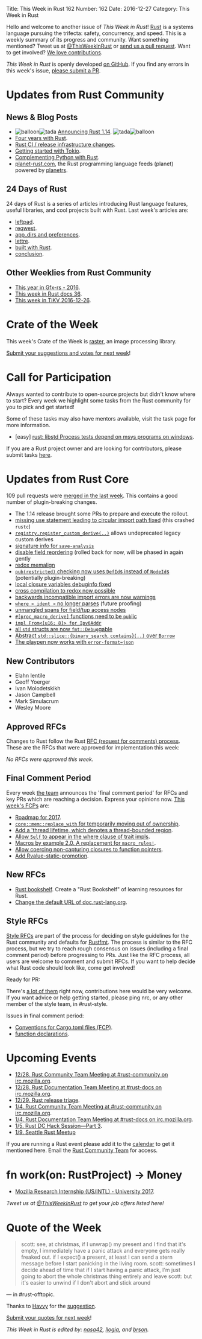 Title: This Week in Rust 162
Number: 162
Date: 2016-12-27
Category: This Week in Rust

Hello and welcome to another issue of *This Week in Rust*!
[Rust](http://rust-lang.org) is a systems language pursuing the trifecta: safety, concurrency, and speed.
This is a weekly summary of its progress and community.
Want something mentioned? Tweet us at [@ThisWeekInRust](https://twitter.com/ThisWeekInRust) or [send us a pull request](https://github.com/cmr/this-week-in-rust).
Want to get involved? [We love contributions](https://github.com/rust-lang/rust/blob/master/CONTRIBUTING.md).

*This Week in Rust* is openly developed [on GitHub](https://github.com/cmr/this-week-in-rust).
If you find any errors in this week's issue, [please submit a PR](https://github.com/cmr/this-week-in-rust/pulls).


# Updates from Rust Community

## News & Blog Posts

* <img alt="balloon" class="emoji" title=":balloon:" src="https://cdn.discourse.org/business/images/emoji/emoji_one/balloon.png?v=0"><img alt="tada" class="emoji" title=":tada:" src="https://cdn.discourse.org/business/images/emoji/emoji_one/tada.png?v=0"> [Announcing Rust 1.14](https://blog.rust-lang.org/2016/12/22/Rust-1.14.html). <img alt="tada" class="emoji" title=":tada:" src="https://cdn.discourse.org/business/images/emoji/emoji_one/tada.png?v=0"><img alt="balloon" class="emoji" title=":balloon:" src="https://cdn.discourse.org/business/images/emoji/emoji_one/balloon.png?v=0">
* [Four years with Rust](http://words.steveklabnik.com/four-years-with-rust).
* [Rust CI / release infrastructure changes](https://internals.rust-lang.org/t/rust-ci-release-infrastructure-changes/4489).
* [Getting started with Tokio](https://lukesteensen.com/2016/12/getting-started-with-tokio/).
* [Complementing Python with Rust](https://medium.com/@caulagi/complementing-python-with-rust-657a8cb3d066).
* [planet-rust.com](http://www.planet-rust.com), the Rust programming language feeds (planet) powered by [planetrs](https://github.com/Vagdish/planetrs).

## 24 Days of Rust

24 days of Rust is a series of articles introducing Rust language features, useful libraries, and cool projects built with Rust. Last week's articles are:

* [leftpad](https://siciarz.net/24-days-rust-leftpad/).
* [reqwest](https://siciarz.net/24-days-rust-reqwest/).
* [app_dirs and preferences](https://siciarz.net/24-days-rust-app_dirs-and-preferences/).
* [lettre](https://siciarz.net/24-days-rust-lettre/).
* [built with Rust](https://siciarz.net/24-days-rust-built-rust-2016/).
* [conclusion](https://siciarz.net/24-days-rust-conclusion-2016/).

## Other Weeklies from Rust Community

* [This year in Gfx-rs - 2016](https://gfx-rs.github.io/2016/12/21/this-year.html).
* [This week in Rust docs 36](https://guillaumegomez.github.io/this-week-in-rust-docs/blog/this-week-in-rust-docs-36).
* [This week in TiKV 2016-12-26](http://weekly.pingcap.com/2016/12/26/tidb-weekly/#weekly-update-in-tikv).

# Crate of the Week

This week's Crate of the Week is [raster](https://github.com/kosinix/raster), an image processing library.

[Submit your suggestions and votes for next week][submit_crate]!

[submit_crate]: https://users.rust-lang.org/t/crate-of-the-week/2704

# Call for Participation

Always wanted to contribute to open-source projects but didn't know where to start?
Every week we highlight some tasks from the Rust community for you to pick and get started!

Some of these tasks may also have mentors available, visit the task page for more information.

* [easy] [rust: libstd Process tests depend on msys programs on windows](https://github.com/rust-lang/rust/issues/38565).

If you are a Rust project owner and are looking for contributors, please submit tasks [here][guidelines].

[guidelines]: https://users.rust-lang.org/t/twir-call-for-participation/4821

# Updates from Rust Core

109 pull requests were [merged in the last week][merged]. This contains a good number of plugin-breaking changes.

[merged]: https://github.com/issues?q=is%3Apr+org%3Arust-lang+is%3Amerged+merged%3A2016-12-19..2016-12-26

* The 1.14 release brought some PRs to prepare and execute the rollout.
* [missing use statement leading to circular import path fixed](https://github.com/rust-lang/rust/pull/38539) (this crashed `rustc`)
* [`registry.register_custom_derive(..)`](https://github.com/rust-lang/rust/pull/38533) allows undeprecated legacy custom derives
* [signature info for `save-analysis`](https://github.com/rust-lang/rust/pull/38529)
* [disable field reordering](https://github.com/rust-lang/rust/pull/38523) (rolled back for now, will be phased in again gently
* [redox memalign](https://github.com/rust-lang/libc/pull/478)
* [`pub(restricted)` checking now uses `DefId`s instead of `NodeId`s](https://github.com/rust-lang/rust/pull/38490) (potentially plugin-breaking)
* [local closure variables debuginfo fixed](https://github.com/rust-lang/rust/pull/38483)
* [cross compilation to redox now possible](https://github.com/rust-lang/rust/pull/38401)
* [backwards incompatible import errors are now warnings](https://github.com/rust-lang/rust/pull/38271)
* [`where < ident >` no longer parses](https://github.com/rust-lang/rust/pull/38268) (future proofing)
* [unmangled spans for field/tup access nodes](https://github.com/rust-lang/rust/pull/38194)
* [`#[proc_macro_derive]` functions need to be `pub`lic](https://github.com/rust-lang/rust/pull/38140)
* [`impl From<[u16; 8]> for Ipv6Addr`](https://github.com/rust-lang/rust/pull/38131)
* [all `std` structs are now `fmt::Debug`gable](https://github.com/rust-lang/rust/pull/38006)
* [Abstract `std::slice::`{`binary_search`, `contains`}`(..)` over `Borrow`](https://github.com/rust-lang/rust/pull/37761)
* [The playpen now works with `error-format=json`](https://github.com/rust-lang/rust-playpen/pull/267)

## New Contributors

* Elahn Ientile
* Geoff Yoerger
* Ivan Molodetskikh
* Jason Campbell
* Mark Simulacrum
* Wesley Moore

## Approved RFCs

Changes to Rust follow the Rust [RFC (request for comments)
process](https://github.com/rust-lang/rfcs#rust-rfcs). These
are the RFCs that were approved for implementation this week:

*No RFCs were approved this week.*

## Final Comment Period

Every week [the team](https://www.rust-lang.org/team.html) announces the
'final comment period' for RFCs and key PRs which are reaching a
decision. Express your opinions now. [This week's FCPs][fcp] are:

[fcp]: https://github.com/rust-lang/rfcs/labels/final-comment-period

* [Roadmap for 2017](https://github.com/rust-lang/rfcs/pull/1774).
* [`core::mem::replace_with` for temporarily moving out of ownership](https://github.com/rust-lang/rfcs/pull/1736).
* [Add a 'thread lifetime, which denotes a thread-bounded region](https://github.com/rust-lang/rfcs/pull/1705).
* [Allow `Self` to appear in the where clause of trait impls](https://github.com/rust-lang/rfcs/pull/1647).
* [Macros by example 2.0. A replacement for `macro_rules!`](https://github.com/rust-lang/rfcs/pull/1584).
* [Allow coercing non-capturing closures to function pointers](https://github.com/rust-lang/rfcs/pull/1558).
* [Add Rvalue-static-promotion](https://github.com/rust-lang/rfcs/pull/1414).

## New RFCs

* [Rust bookshelf](https://github.com/rust-lang/rfcs/pull/1828). Create a "Rust Bookshelf" of learning resources for Rust.
* [Change the default URL of doc.rust-lang.org](https://github.com/rust-lang/rfcs/pull/1826).

## Style RFCs

[Style RFCs](https://github.com/rust-lang-nursery/fmt-rfcs) are part of the process for deciding on style guidelines for the Rust community and defaults for [Rustfmt](https://github.com/rust-lang-nursery/rustfmt). The process is similar to the RFC process, but we try to reach rough consensus on issues (including a final comment period) before progressing to PRs. Just like the RFC process, all users are welcome to comment and submit RFCs. If you want to help decide what Rust code should look like, come get involved!

Ready for PR:

There's [a lot of them](https://github.com/rust-lang-nursery/fmt-rfcs/issues?q=is%3Aopen+is%3Aissue+label%3Aready-for-PR) right now, contributions here would be very welcome. If you want advice or help getting started, please ping nrc, or any other member of the style team, in #rust-style.

Issues in final comment period:

* [Conventions for Cargo.toml files (FCP)](https://github.com/rust-lang-nursery/fmt-rfcs/pull/41).
* [function declarations](https://github.com/rust-lang-nursery/fmt-rfcs/issues/39).

# Upcoming Events

* [12/28. Rust Community Team Meeting at #rust-community on irc.mozilla.org](https://chat.mibbit.com/?server=irc.mozilla.org&channel=%23rust-community).
* [12/28. Rust Documentation Team Meeting at #rust-docs on irc.mozilla.org](https://chat.mibbit.com/?server=irc.mozilla.org&channel=%23rust-docs).
* [12/29. Rust release triage](https://internals.rust-lang.org/t/release-cycle-triage-proposal/3544).
* [1/4. Rust Community Team Meeting at #rust-community on irc.mozilla.org](https://chat.mibbit.com/?server=irc.mozilla.org&channel=%23rust-community).
* [1/4. Rust Documentation Team Meeting at #rust-docs on irc.mozilla.org](https://chat.mibbit.com/?server=irc.mozilla.org&channel=%23rust-docs).
* [1/5. Rust DC Hack Session—Part 3](https://www.meetup.com/RustDC/events/236141535/).
* [1/9. Seattle Rust Meetup](https://www.meetup.com/Seattle-Rust-Meetup/events/236209293/)

If you are running a Rust event please add it to the [calendar] to get
it mentioned here. Email the [Rust Community Team][community] for access.

[calendar]: https://www.google.com/calendar/embed?src=apd9vmbc22egenmtu5l6c5jbfc%40group.calendar.google.com
[community]: mailto:community-team@rust-lang.org

# fn work(on: RustProject) -> Money

* [Mozilla Research Internship (US/INTL) - University 2017](https://careers.mozilla.org/position/gh/503816).

*Tweet us at [@ThisWeekInRust](https://twitter.com/ThisWeekInRust) to get your job offers listed here!*

# Quote of the Week

> scott: see, at christmas, if I unwrap() my present and I find that it's empty, I immediately have a panic attack and everyone gets really freaked out. if I expect() a present, at least I can send a stern message before I start panicking in the living room.
> scott: sometimes I decide ahead of time that if I start having a panic attack, I'm just going to abort the whole christmas thing entirely and leave
> scott: but it's easier to unwind if I don't abort and stick around

— in #rust-offtopic.

Thanks to [Havvy](https://users.rust-lang.org/users/havvy) for the [suggestion](https://users.rust-lang.org/t/twir-quote-of-the-week/328/335).

[Submit your quotes for next week][submit]!

[submit]: http://users.rust-lang.org/t/twir-quote-of-the-week/328

*This Week in Rust is edited by: [nasa42](https://github.com/nasa42), [llogiq](https://github.com/llogiq), and [brson](https://github.com/brson).*
